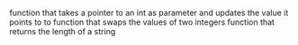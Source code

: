 function that takes a pointer to an int as parameter and updates the value it points to to
function that swaps the values of two integers
function that returns the length of a string
